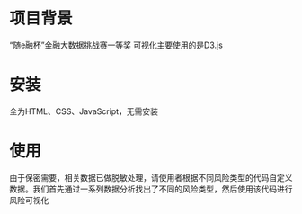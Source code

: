 # 项目背景
“随e融杯”金融大数据挑战赛一等奖
可视化主要使用的是D3.js
# 安装
全为HTML、CSS、JavaScript，无需安装
# 使用
由于保密需要，相关数据已做脱敏处理，请使用者根据不同风险类型的代码自定义数据。我们首先通过一系列数据分析找出了不同的风险类型，然后使用该代码进行风险可视化
